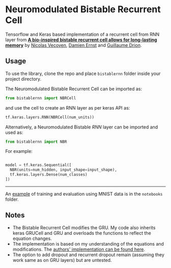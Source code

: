 # Neuromodulated Bistable Recurrent Cell

Tensorflow and Keras based implementation of a recurrent cell from RNN layer 
from [**A bio-inspired bistable recurrent cell allows for long-lasting memory**](https://arxiv.org/abs/2006.05252) 
by [Nicolas Vecoven](https://twitter.com/vecovennicolas), 
[Damien Ernst](https://twitter.com/DamienERNST1) and [Guillaume Drion](https://sites.google.com/site/gdrion25/). 



## Usage
To use the library, clone the repo and place `bistablernn` folder inside your project directory.  


The Neuromodulated Bistable Recurrent Cell can be imported as: 
  ```python
  from bistablernn import NBRCell
  ```
  and use the cell to create an RNN layer as per keras API as: 
  ```python
  tf.keras.layers.RNN(NBRCell(num_units))
  ```

Alternatively, a Neuromodulated Bistable _RNN_ layer can be imported and used as: 
  ```python
  from bistablernn import NBR
  ```

  For example: 

  ```python

  model = tf.keras.Sequential([
    NBR(units=num_hidden, input_shape=input_shape),
    tf.keras.layers.Dense(num_classes)
  ])
  ```
---
An [example](https://github.com/ElefHead/neuromodulated-brc/blob/main/notebooks/sequential%20MNIST.ipynb) of training and 
evaluation using MNIST data is in the `notebooks` folder.

## Notes
* The Bistable Recurrent Cell modifies the GRU. My code also inherits keras GRUCell and GRU and overloads 
the functions to reflect the equation changes.
* The implementation is based on my understanding of the equations and modifications. The [authors' implementation can be found here](https://github.com/nvecoven/BRC).
* The option to add dropout and recurrent dropout remain (assuming they work same as on GRU layers) but are untested.

